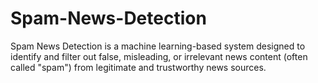 # Spam-News-Detection
Spam News Detection is a machine learning-based system designed to identify and filter out false, misleading, or irrelevant news content (often called "spam") from legitimate and trustworthy news sources.
